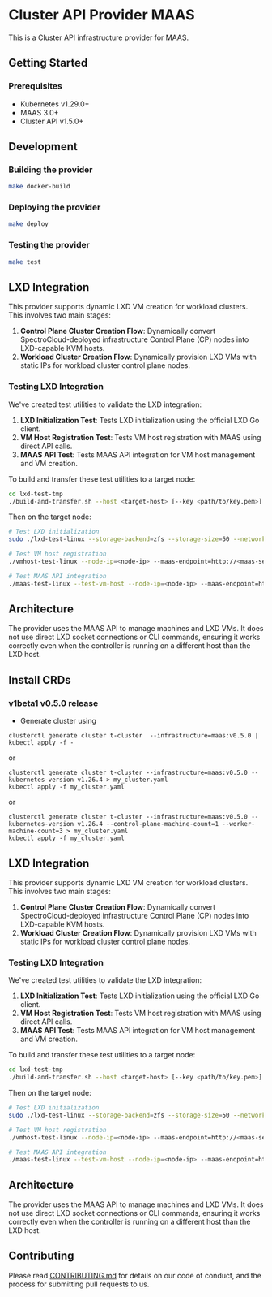 # Cluster API Provider MAAS

This is a Cluster API infrastructure provider for MAAS.

## Getting Started

### Prerequisites

- Kubernetes v1.29.0+
- MAAS 3.0+
- Cluster API v1.5.0+

## Development

### Building the provider

```bash
make docker-build
```

### Deploying the provider

```bash
make deploy
```

### Testing the provider

```bash
make test
```

## LXD Integration

This provider supports dynamic LXD VM creation for workload clusters. This involves two main stages:

1. **Control Plane Cluster Creation Flow**: Dynamically convert SpectroCloud-deployed infrastructure Control Plane (CP) nodes into LXD-capable KVM hosts.
2. **Workload Cluster Creation Flow**: Dynamically provision LXD VMs with static IPs for workload cluster control plane nodes.

### Testing LXD Integration

We've created test utilities to validate the LXD integration:

1. **LXD Initialization Test**: Tests LXD initialization using the official LXD Go client.
2. **VM Host Registration Test**: Tests VM host registration with MAAS using direct API calls.
3. **MAAS API Test**: Tests MAAS API integration for VM host management and VM creation.

To build and transfer these test utilities to a target node:

```bash
cd lxd-test-tmp
./build-and-transfer.sh --host <target-host> [--key <path/to/key.pem>] [--user <username>]
```

Then on the target node:

```bash
# Test LXD initialization
sudo ./lxd-test-linux --storage-backend=zfs --storage-size=50 --network-bridge=br0

# Test VM host registration
./vmhost-test-linux --node-ip=<node-ip> --maas-endpoint=http://<maas-server>:5240/MAAS --maas-api-key="YOUR_MAAS_API_KEY" --zone=default --resource-pool=default

# Test MAAS API integration
./maas-test-linux --test-vm-host --node-ip=<node-ip> --maas-endpoint=http://<maas-server>:5240/MAAS --maas-api-key="YOUR_MAAS_API_KEY" --zone=default --resource-pool=default
```

## Architecture

The provider uses the MAAS API to manage machines and LXD VMs. It does not use direct LXD socket connections or CLI commands, ensuring it works correctly even when the controller is running on a different host than the LXD host.

## Install CRDs
### v1beta1 v0.5.0 release
- Generate cluster using
```shell
clusterctl generate cluster t-cluster  --infrastructure=maas:v0.5.0 | kubectl apply -f -
```
or
```shell
clusterctl generate cluster t-cluster --infrastructure=maas:v0.5.0 --kubernetes-version v1.26.4 > my_cluster.yaml
kubectl apply -f my_cluster.yaml
```
or
```shell
clusterctl generate cluster t-cluster --infrastructure=maas:v0.5.0 --kubernetes-version v1.26.4 --control-plane-machine-count=1 --worker-machine-count=3 > my_cluster.yaml
kubectl apply -f my_cluster.yaml
```

## LXD Integration

This provider supports dynamic LXD VM creation for workload clusters. This involves two main stages:

1. **Control Plane Cluster Creation Flow**: Dynamically convert SpectroCloud-deployed infrastructure Control Plane (CP) nodes into LXD-capable KVM hosts.
2. **Workload Cluster Creation Flow**: Dynamically provision LXD VMs with static IPs for workload cluster control plane nodes.

### Testing LXD Integration

We've created test utilities to validate the LXD integration:

1. **LXD Initialization Test**: Tests LXD initialization using the official LXD Go client.
2. **VM Host Registration Test**: Tests VM host registration with MAAS using direct API calls.
3. **MAAS API Test**: Tests MAAS API integration for VM host management and VM creation.

To build and transfer these test utilities to a target node:

```bash
cd lxd-test-tmp
./build-and-transfer.sh --host <target-host> [--key <path/to/key.pem>] [--user <username>]
```

Then on the target node:

```bash
# Test LXD initialization
sudo ./lxd-test-linux --storage-backend=zfs --storage-size=50 --network-bridge=br0

# Test VM host registration
./vmhost-test-linux --node-ip=<node-ip> --maas-endpoint=http://<maas-server>:5240/MAAS --maas-api-key="YOUR_MAAS_API_KEY" --zone=default --resource-pool=default

# Test MAAS API integration
./maas-test-linux --test-vm-host --node-ip=<node-ip> --maas-endpoint=http://<maas-server>:5240/MAAS --maas-api-key="YOUR_MAAS_API_KEY" --zone=default --resource-pool=default
```

## Architecture

The provider uses the MAAS API to manage machines and LXD VMs. It does not use direct LXD socket connections or CLI commands, ensuring it works correctly even when the controller is running on a different host than the LXD host.

## Contributing

Please read [CONTRIBUTING.md](CONTRIBUTING.md) for details on our code of conduct, and the process for submitting pull requests to us.
